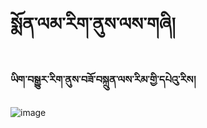 # སྨོན་ལམ་རིག་ནུས་ལས་གཞི།

### ཡིག་བསྒྱུར་རིག་ནུས་བཟོ་བསྐྲུན་ལས་རིམ་གྱི་དཔེའུ་རིས།

![image](https://user-images.githubusercontent.com/17675331/217991604-3c1f06ed-19cb-4cc1-b29e-3701cf6ebf4f.png)
